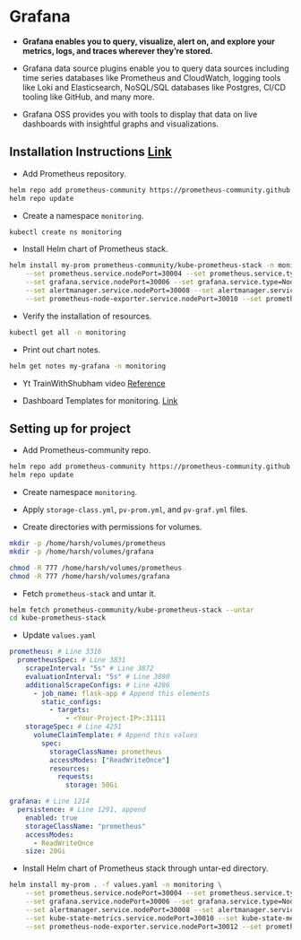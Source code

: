 # Grafana

* **Grafana enables you to query, visualize, alert on, and explore your metrics, logs, and traces wherever they’re stored.**

* Grafana data source plugins enable you to query data sources including time series databases like Prometheus and CloudWatch, logging tools like Loki and Elasticsearch, NoSQL/SQL databases like Postgres, CI/CD tooling like GitHub, and many more.
* Grafana OSS provides you with tools to display that data on live dashboards with insightful graphs and visualizations.

## Installation Instructions [Link](https://github.com/prometheus-community/helm-charts/tree/main/charts/kube-prometheus-stack)

* Add Prometheus repository.

```bash
helm repo add prometheus-community https://prometheus-community.github.io/helm-charts
helm repo update
```

* Create a namespace `monitoring`.

```bash
kubectl create ns monitoring
```

* Install Helm chart of Prometheus stack.

```bash
helm install my-prom prometheus-community/kube-prometheus-stack -n monitoring \
    --set prometheus.service.nodePort=30004 --set prometheus.service.type=NodePort \
    --set grafana.service.nodePort=30006 --set grafana.service.type=NodePort \
    --set alertmanager.service.nodePort=30008 --set alertmanager.service.type=NodePort \
    --set prometheus-node-exporter.service.nodePort=30010 --set prometheus-node-exporter.service.type=NodePort
```

* Verify the installation of resources.

```bash
kubectl get all -n monitoring
```

* Print out chart notes.

```bash
helm get notes my-grafana -n monitoring
```

* Yt TrainWithShubham video [Reference](https://www.youtube.com/watch?v=DXZUunEeHqM)

* Dashboard Templates for monitoring. [Link](https://grafana.com/grafana/dashboards/)

## Setting up for project

* Add Prometheus-community repo.

```bash
helm repo add prometheus-community https://prometheus-community.github.io/helm-charts
helm repo update
```

* Create namespace `monitoring`.

* Apply `storage-class.yml`, `pv-prom.yml`, and `pv-graf.yml` files.

* Create directories with permissions for volumes.

```bash
mkdir -p /home/harsh/volumes/prometheus
mkdir -p /home/harsh/volumes/grafana

chmod -R 777 /home/harsh/volumes/prometheus
chmod -R 777 /home/harsh/volumes/grafana
```

* Fetch `prometheus-stack` and untar it.

```bash
helm fetch prometheus-community/kube-prometheus-stack --untar
cd kube-prometheus-stack
```

* Update `values.yaml`

```yaml
prometheus: # Line 3316
  prometheusSpec: # Line 3831
    scrapeInterval: "5s" # Line 3872
    evaluationInterval: "5s" # Line 3890
    additionalScrapeConfigs: # Line 4286
      - job_name: flask-app # Append this elements
        static_configs:
          - targets:
              - <Your-Project-IP>:31111
    storageSpec: # Line 4251
      volumeClaimTemplate: # Append this values
        spec:
          storageClassName: prometheus
          accessModes: ["ReadWriteOnce"]
          resources:
            requests:
              storage: 50Gi

grafana: # Line 1214
  persistence: # Line 1291, append
    enabled: true
    storageClassName: "prometheus"
    accessModes:
      - ReadWriteOnce
    size: 20Gi
```

* Install Helm chart of Prometheus stack through untar-ed directory.

```bash
helm install my-prom . -f values.yaml -n monitoring \
    --set prometheus.service.nodePort=30004 --set prometheus.service.type=NodePort \
    --set grafana.service.nodePort=30006 --set grafana.service.type=NodePort \
    --set alertmanager.service.nodePort=30008 --set alertmanager.service.type=NodePort \
    --set kube-state-metrics.service.nodePort=30010 --set kube-state-metrics.service.type=NodePort \
    --set prometheus-node-exporter.service.nodePort=30012 --set prometheus-node-exporter.service.type=NodePort
```

<!-- * To add the Grafana repository, [Link](https://grafana.com/docs/grafana/latest/setup-grafana/installation/helm/)

```bash
helm repo add grafana https://grafana.github.io/helm-charts
```

* List helm repos

```bash
helm repo list
```

* update the repository to download the latest Grafana Helm charts

```bash
helm repo update
```

## Deploy the Grafana Helm charts

* Create a namespace

```bash
kubectl create ns monitoring
```

* Deploy the Grafana Helm chart

```bash
helm install my-grafana grafana/grafana --namespace monitoring
```

**_Where:_**

> * `helm install`: Installs the chart by deploying it on the Kubernetes cluster
> * `my-grafana`: The logical chart name that you provided
> * `grafana/grafana`: The repository and package name to install
> * `--namespace`: The Kubernetes namespace (i.e. monitoring) where you want to deploy the chart

* Verify the deployment status

```bash
helm list -n monitoring
kubectl get all -n monitoring
```

## Access Grafana

* Print out chart notes.

```bash
helm get notes my-grafana -n monitoring
```

* Get the Grafana admin password

```bash
kubectl get secret --namespace monitoring my-grafana -o jsonpath="{.data.admin-password}" | base64 --decode ; echo
```

* Save the password to a file in system.

* Export a shell variable `POD_NAME` that will save the complete name of the pod which got deployed.

```bash
export POD_NAME=$(kubectl get pods --namespace monitoring -l "app.kubernetes.io/name=grafana,app.kubernetes.io/instance=my-grafana" -o jsonpath="{.items[0].metadata.name}")
```

* Direct the Grafana pod to listen to port :3000

```bash
kubectl --namespace monitoring port-forward $POD_NAME 3000
```

* Navigate to `127.0.0.1:3000` in your browser. -->
